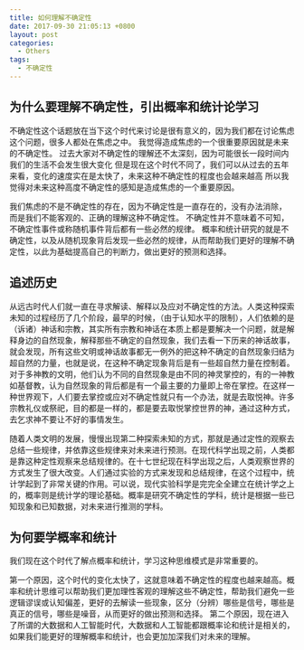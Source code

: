 ```yaml
---
title: 如何理解不确定性
date: 2017-09-30 21:05:13 +0800
layout: post
categories:
  - Others
tags:
  - 不确定性
---
```


## 为什么要理解不确定性，引出概率和统计论学习

不确定性这个话题放在当下这个时代来讨论是很有意义的，因为我们都在讨论焦虑这个问题，很多人都处在焦虑之中。
我觉得造成焦虑的一个很重要原因就是未来的不确定性。
过去大家对不确定性的理解还不太深刻，因为可能很长一段时间内我们的生活不会发生很大变化
但是现在这个时代不同了，我们可以从过去的五年来看，变化的速度实在是太快了，未来这种不确定性的程度也会越来越高
所以我觉得对未来这种高度不确定性的感知是造成焦虑的一个重要原因。

我们焦虑的不是不确定性的存在，因为不确定性是一直存在的，没有办法消除，
而是我们不能客观的、正确的理解这种不确定性。
不确定性并不意味着不可知，不确定性事件或称随机事件背后都有一些必然的规律。
概率和统计研究的就是不确定性，以及从随机现象背后发现一些必然的规律，从而帮助我们更好的理解不确定性，以此为基础提高自己的判断力，做出更好的预测和选择。

## 追述历史

从远古时代人们就一直在寻求解读、解释以及应对不确定性的方法。人类这种探索未知的过程经历了几个阶段，最早的时候，（由于认知水平的限制），人们依赖的是（诉诸）神话和宗教，其实所有宗教和神话在本质上都是要解决一个问题，就是解释身边的自然现象，解释那些不确定的自然现象，我们去看一下历来的神话故事，就会发现，所有这些文明或神话故事都无一例外的把这种不确定的自然现象归结为超自然的力量，也就是说，在这种不确定现象背后是有一些超自然力量在控制着。对于多神教的文明，他们认为不同的自然现象是由不同的神灵掌控的，有的一神教如基督教，认为自然现象的背后都是有一个最主要的力量即上帝在掌控。在这样一种世界观下，人们要去掌控或应对不确定性就只有一个办法，就是去取悦神。许多宗教礼仪或祭祀，目的都是一样的，都是要去取悦掌控世界的神，通过这种方式，去乞求神不要让不好的事情发生。

随着人类文明的发展，慢慢出现第二种探索未知的方式，那就是通过定性的观察去总结一些规律，并依靠这些规律来对未来进行预测。在现代科学出现之前，人类都是靠这种定性观察来总结规律的。在十七世纪现在科学出现之后，人类观察世界的方式发生了很大改变。人们通过实验的方式来发现和总结规律，在这个过程中，统计学起到了非常关键的作用。可以说，现代实验科学是完完全全建立在统计学之上的，概率则是统计学的理论基础。概率是研究不确定性的学科，统计是根据一些已知现象和已知数据，对未来进行推测的学科。

## 为何要学概率和统计

我们现在这个时代了解点概率和统计，学习这种思维模式是非常重要的。

第一个原因，这个时代的变化太快了，这就意味着不确定性的程度也越来越高。概率和统计思维可以帮助我们更加理性客观的理解这些不确定性，帮助我们避免一些逻辑谬误或认知偏差，更好的去解读一些现象，区分（分辨）哪些是信号，哪些是真正的信号，哪些是噪音，从而更好的做出预测和选择。
第二个原因，现在进入了所谓的大数据和人工智能时代，大数据和人工智能都跟概率论和统计是相关的，如果我们能更好的理解概率和统计，也会更加加深我们对未来的理解。
